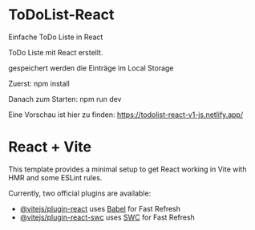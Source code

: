 # ToDoList-React
 Einfache ToDo Liste in React
 
ToDo Liste mit React erstellt.

gespeichert werden die Einträge im Local Storage

Zuerst: npm install

Danach zum Starten: npm run dev

Eine Vorschau ist hier zu finden: https://todolist-react-v1-js.netlify.app/

# React + Vite

This template provides a minimal setup to get React working in Vite with HMR and some ESLint rules.

Currently, two official plugins are available:

- [@vitejs/plugin-react](https://github.com/vitejs/vite-plugin-react/blob/main/packages/plugin-react/README.md) uses [Babel](https://babeljs.io/) for Fast Refresh
- [@vitejs/plugin-react-swc](https://github.com/vitejs/vite-plugin-react-swc) uses [SWC](https://swc.rs/) for Fast Refresh
